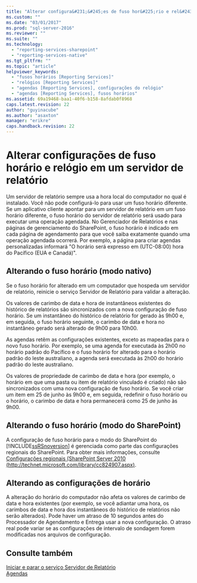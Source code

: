 ```yaml
---
title: "Alterar configura&#231;&#245;es de fuso hor&#225;rio e rel&#243;gio em um servidor de relat&#243;rio | Microsoft Docs"
ms.custom: ""
ms.date: "03/01/2017"
ms.prod: "sql-server-2016"
ms.reviewer: ""
ms.suite: ""
ms.technology: 
  - "reporting-services-sharepoint"
  - "reporting-services-native"
ms.tgt_pltfrm: ""
ms.topic: "article"
helpviewer_keywords: 
  - "fusos horários [Reporting Services]"
  - "relógios [Reporting Services]"
  - "agendas [Reporting Services], configurações do relógio"
  - "agendas [Reporting Services], fusos horários"
ms.assetid: 69a19468-baa1-40f6-b158-8afdab0f8968
caps.latest.revision: 22
author: "guyinacube"
ms.author: "asaxton"
manager: "erikre"
caps.handback.revision: 22
---
```

# Alterar configura&#231;&#245;es de fuso hor&#225;rio e rel&#243;gio em um servidor de relat&#243;rio
  Um servidor de relatório sempre usa a hora local do computador no qual é instalado. Você não pode configurá-lo para usar um fuso horário diferente. Se um aplicativo cliente apontar para um servidor de relatório em um fuso horário diferente, o fuso horário do servidor de relatório será usado para executar uma operação agendada. No Gerenciador de Relatórios e nas páginas de gerenciamento do SharePoint, o fuso horário é indicado em cada página de agendamento para que você saiba exatamente quando uma operação agendada ocorrerá. Por exemplo, a página para criar agendas personalizadas informará "O horário será expresso em (UTC-08:00) hora do Pacífico (EUA e Canadá)".  
  
## Alterando o fuso horário (modo nativo)  
 Se o fuso horário for alterado em um computador que hospeda um servidor de relatório, reinicie o serviço Servidor de Relatório para validar a alteração.  
  
 Os valores de carimbo de data e hora de instantâneos existentes do histórico de relatórios são sincronizados com a nova configuração de fuso horário. Se um instantâneo do histórico de relatório for gerado às 9h00 e, em seguida, o fuso horário seguinte, o carimbo de data e hora no instantâneo gerado será alterado de 9h00 para 10h00.  
  
 As agendas retêm as configurações existentes, exceto as mapeadas para o novo fuso horário. Por exemplo, se uma agenda for executada às 2h00 no horário padrão do Pacífico e o fuso horário for alterado para o horário padrão do leste australiano, a agenda será executada às 2h00 do horário padrão do leste australiano.  
  
 Os valores de propriedade de carimbo de data e hora (por exemplo, o horário em que uma pasta ou item de relatório vinculado é criado) não são sincronizados com uma nova configuração de fuso horário. Se você criar um item em 25 de junho às 9h00 e, em seguida, redefinir o fuso horário ou o horário, o carimbo de data e hora permanecerá como 25 de junho às 9h00.  
  
## Alterando o fuso horário (modo do SharePoint)  
 A configuração de fuso horário para o modo do SharePoint do [!INCLUDE[ssRSnoversion](../../includes/ssrsnoversion-md.md)] é gerenciada como parte das configurações regionais do SharePoint. Para obter mais informações, consulte [Configurações regionais (SharePoint Server 2010 (http://technet.microsoft.com/library/cc824907.aspx)](http://technet.microsoft.com/library/cc824907.aspx).  
  
## Alterando as configurações de horário  
 A alteração do horário do computador não afeta os valores de carimbo de data e hora existentes (por exemplo, se você adiantar uma hora, os carimbos de data e hora dos instantâneos do histórico de relatórios não serão alterados). Pode haver um atraso de 10 segundos antes do Processador de Agendamento e Entrega usar a nova configuração. O atraso real pode variar se as configurações de intervalo de sondagem forem modificadas nos arquivos de configuração.  
  
## Consulte também  
 [Iniciar e parar o serviço Servidor de Relatório](../../reporting-services/report-server/start-and-stop-the-report-server-service.md)   
 [Agendas](../../reporting-services/subscriptions/schedules.md)  
  
  